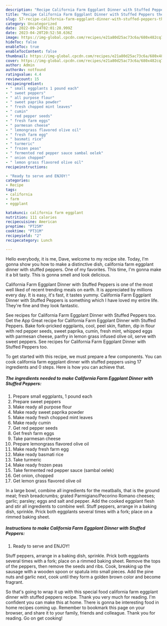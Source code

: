 ```yaml
---
description: "Recipe California Farm Eggplant Dinner with Stuffed Peppers the Delicious"
title: "Recipe California Farm Eggplant Dinner with Stuffed Peppers the Delicious"
slug: 57-recipe-california-farm-eggplant-dinner-with-stuffed-peppers-the-delicious
category: Uncategorized
date: 2022-09-24T02:01:28.999Z
date: 2023-04-20T20:52:58.636Z
image: https://img-global.cpcdn.com/recipes/e21a80d25ac73c6a/680x482cq70/california-farm-eggplant-dinner-with-stuffed-peppers-recipe-main-photo.jpg
hideToc: false
enableToc: true
enableTocContent: false
thumbnail: https://img-global.cpcdn.com/recipes/e21a80d25ac73c6a/680x482cq70/california-farm-eggplant-dinner-with-stuffed-peppers-recipe-main-photo.jpg
cover: https://img-global.cpcdn.com/recipes/e21a80d25ac73c6a/680x482cq70/california-farm-eggplant-dinner-with-stuffed-peppers-recipe-main-photo.jpg
author: Admin
authorAv: notfound
ratingvalue: 4.4
reviewcount: 15
recipeingredient:
- " small eggplants 1 pound each"
- " sweet peppers"
- " all purpose flour"
- " sweet paprika powder"
- " fresh chopped mint leaves"
- " cumin"
- " red pepper seeds"
- " fresh farm eggs"
- " parmesan cheese"
- " lemongrass flavored olive oil"
- " fresh farm egg"
- " basmati rice"
- " turmeric"
- " frozen peas"
- " fermented red pepper sauce sambal oelek"
- " onion chopped"
- " lemon grass flavored olive oil"
recipeinstructions:

- "Ready to serve and ENJOY!"
categories:
- Recipe
tags:
- california
- farm
- eggplant

katakunci: california farm eggplant 
nutrition: 111 calories
recipecuisine: American
preptime: "PT25M"
cooktime: "PT31M"
recipeyield: "2"
recipecategory: Lunch

---
```



Hello everybody, it is me, Dave, welcome to my recipe site. Today, I'm gonna show you how to make a distinctive dish, california farm eggplant dinner with stuffed peppers. One of my favorites. This time, I'm gonna make it a bit tasty. This is gonna smell and look delicious.

California Farm Eggplant Dinner with Stuffed Peppers is one of the most well liked of recent trending meals on earth. It is appreciated by millions every day. It is easy, it's fast, it tastes yummy. California Farm Eggplant Dinner with Stuffed Peppers is something which I have loved my entire life. They're fine and they look fantastic.

See recipes for California Farm Eggplant Dinner with Stuffed Peppers too. Get the App Great recipe for California Farm Eggplant Dinner with Stuffed Peppers. Bake fork-pricked eggplants, cool, peel skin, flatten, dip in flour with red pepper seeds, sweet paprika, cumin, fresh mint, whipped eggs with parmesan cheese, panfry in lemon grass infused olive oil, serve with sweet peppers. See recipes for California Farm Eggplant Dinner with Stuffed Peppers too.


To get started with this recipe, we must prepare a few components. You can cook california farm eggplant dinner with stuffed peppers using 17 ingredients and 0 steps. Here is how you can achieve that.

<!--inarticleads1-->

##### The ingredients needed to make California Farm Eggplant Dinner with Stuffed Peppers:

1. Prepare  small eggplants, 1 pound each
1. Prepare  sweet peppers
1. Make ready  all purpose flour
1. Make ready  sweet paprika powder
1. Make ready  fresh chopped mint leaves
1. Make ready  cumin
1. Get  red pepper seeds
1. Get  fresh farm eggs
1. Take  parmesan cheese
1. Prepare  lemongrass flavored olive oil
1. Make ready  fresh farm egg
1. Make ready  basmati rice
1. Take  turmeric
1. Make ready  frozen peas
1. Take  fermented red pepper sauce (sambal oelek)
1. Get  onion, chopped
1. Get  lemon grass flavored olive oil


In a large bowl, combine all ingredients for the meatballs, that is the ground meat; fresh breadcrumbs; grated Parmigiano/Pecorino Romano cheeses; garlic; parsley; eggs and salt and pepper. Add the cooked eggplant flesh and stir all ingredients to combine well. Stuff peppers, arrange in a baking dish, sprinkle. Prick both eggplants several times with a fork; place on a rimmed baking sheet. 

<!--inarticleads2-->

##### Instructions to make California Farm Eggplant Dinner with Stuffed Peppers:


1. Ready to serve and ENJOY!

Stuff peppers, arrange in a baking dish, sprinkle. Prick both eggplants several times with a fork; place on a rimmed baking sheet. Remove the tops of the peppers, then remove the seeds and ribs. Cook, breaking up the sausage with a wooden spoon or spatula into small pieces. Add the pine nuts and garlic next, cook until they form a golden brown color and become fragrant. 

So that's going to wrap it up with this special food california farm eggplant dinner with stuffed peppers recipe. Thank you very much for reading. I'm confident you can make this at home. There is gonna be interesting food in home recipes coming up. Remember to bookmark this page on your browser, and share it to your family, friends and colleague. Thank you for reading. Go on get cooking!
